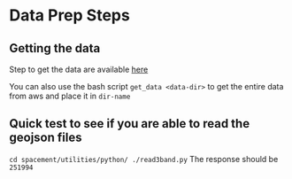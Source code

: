 # Data Prep Steps

## Getting the data

Step to get the data are available [here](https://aws.amazon.com/public-data-sets/spacenet/)

You can also use the bash script `get_data <data-dir>` to get the entire data from aws and place it in `dir-name`

## Quick test to see if you are able to read the geojson files 

`
cd spacement/utilities/python/
./read3band.py
`
The response should be 
`251994
`




 
